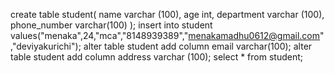 create table student(
name varchar (100),
age int,
department varchar (100),
phone_number varchar(100)
);
insert into student values("menaka",24,"mca","8148939389","menakamadhu0612@gmail.com","deviyakurichi");
alter table student add column email varchar(100);
alter table student add column address varchar (100);
select * from student;
